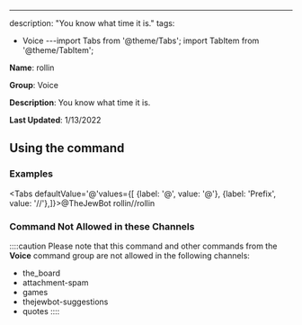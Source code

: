 ---
description: "You know what time it is."
tags:
  - Voice
---import Tabs from '@theme/Tabs';
import TabItem from '@theme/TabItem';

**Name**: rollin

**Group**: Voice

**Description**: You know what time it is.

**Last Updated**: 1/13/2022

## Using the command

### Examples
<Tabs defaultValue='@'values={[ {label: '@', value: '@'}, {label: 'Prefix', value: '//'},]}><TabItem value='@'>@TheJewBot rollin</TabItem><TabItem value='//'>//rollin</TabItem></Tabs>

### Command Not Allowed in these Channels
::::caution Please note that this command and other commands from the **Voice** command group are not allowed in the following channels:
- the_board
- attachment-spam
- games
- thejewbot-suggestions
- quotes
::::